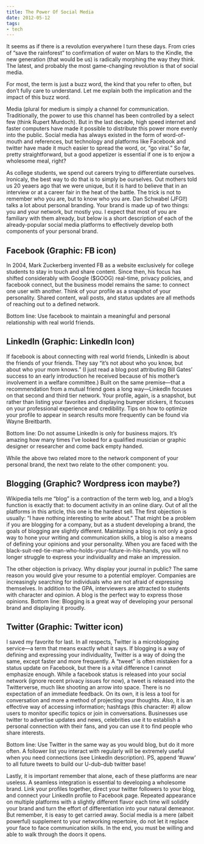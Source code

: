 ```yaml
---
title: The Power Of Social Media
date: 2012-05-12
tags:
- tech
---
```


It seems as if there is a revolution everywhere I turn these days. From cries of “save the rainforest” to confirmation of water on Mars to the Kindle, the new generation (that would be us) is radically morphing the way they think. The latest, and probably the most game-changing revolution is that of social media.

For most, the term is just a buzz word, the kind that you refer to often, but don’t fully care to understand. Let me explain both the implication and the impact of this buzz word.

Media (plural for medium is simply a channel for communication. Traditionally, the power to use this channel has been controlled by a select few (think Rupert Murdoch). But in the last decade, high speed internet and faster computers have made it possible to distribute this power more evenly into the public. Social media has always existed in the form of word-of-mouth and references, but technology and platforms like Facebook and twitter have made it much easier to spread the word, or, “go viral.” So far, pretty straightforward, but a good appetizer is essential if one is to enjow a wholesome meal, right?

As college students, we spend out careers trying to differentiate ourselves. Ironicaly, the best way to do that is to simply be ourselves. Out mothers told us 20 yeaers ago that we were unique, but it is hard to believe that in an interview or at a career fair in the heat of the battle. The trick is not to remember who you are, but to know who you are. Dan Schwabel (JFGI!) talks a lot about personal branding. Your brand is made up of two things: you and your network, but mostly you. I expect that most of you are familiary with them already, but below is a short description of each of the already-popular social media platforms to effectively develop both components of your personal brand.

## Facebook (Graphic: FB icon)

In 2004, Mark Zuckerberg invented FB as a website exclusively for college students to stay in touch and share content. Since then, his focus has shifted considerably with Google ($GOOG) real-time, privacy policies, and facebook connect, but the business model remains the same: to connect one user with another. Think of your profile as a snapshot of your personality. Shared content, wall posts, and status updates are all methods of reaching out to a defined network.

Bottom line: Use facebook to maintain a meaningful and personal relationship with real world friends.

## LinkedIn (Graphic: LinkedIn Icon)

If facebook is about connecting with real world friends, LinkedIn is about the friends of your friends. They say “it’s not about who you know, but about who your mom knows.” (I just read a blog post attributing Bill Gates’ success to an early introduction he received because of his mother’s involvement in a welfare committee.) Built on the same premise—that a recommendation from a mutual friend goes a long way—LinkedIn focuses on that second and third tier network. Your profile, again, is a snapshot, but rather than listing your favorites and displaying bumper stickers, it focuses on your professional experience and credibility. Tips on how to optimize your profile to appear in search results more frequently can be found via Wayne Breitbarth.

Bottom line: Do not assume LinkedIn is only for business majors. It’s amazing how many times I’ve looked for a qualified musician or graphic designer or researcher and come back empty handed.

While the above two related more to the network component of your personal brand, the next two relate to the other component: you.

## Blogging (Graphic? Wordpress icon maybe?)

Wikipedia tells me “blog” is a contraction of the term web log, and a blog’s function is exactly that: to document activity in an online diary. Out of all the platforms in this article, this one is the hardest sell. The first objection is usually: “I have nothing interesting to write about.” That might be a problem if you are blogging for a company, but as a student developing a brand, the goals of blogging are slightly different. Maintaining a blog is not only a good way to hone your writing and communication skills, a blog is also a means of defining your opinions and your personality. When you are faced with the black-suit-red-tie-man-who-holds-your-future-in-his-hands, you will no longer struggle to express your individuality and make an impression.

The other objection is privacy. Why display your journal in public? The same reason you would give your resume to a potential employer. Companies are increasingly searching for individuals who are not afraid of expressing themselves. In addition to the GPA, interviewers are attracted to students with character and opinion. A blog is the perfect way to express those opinions.
Bottom line: Blogging is a great way of developing your personal brand and displaying it proudly.

## Twitter (Graphic: Twitter icon)

I saved my favorite for last. In all respects, Twitter is a microblogging service—a term that means exactly what it says. If blogging is a way of defining and expressing your individuality, Twitter is a way of doing the same, except faster and more frequently. A “tweet” is often mistaken for a status update on Facebook, but there is a vital difference I cannot emphasize enough. While a facebook status is released into your social network (ignore recent privacy issues for now), a tweet is released into the Twitterverse, much like shooting an arrow into space. There is no expectation of an immediate feedback. On its own, it is less a tool for conversation and more a method of projecting your thoughts. Also, it is an effective way of accessing information; hashtags (this character: #) allow users to monitor specific topics or join in conversations. Businesses use twitter to advertise updates and news, celebrities use it to establish a personal connection with their fans, and you can use it to find people who share interests.

Bottom line: Use Twitter in the same way as you would blog, but do it more often. A follower list you interact with regularly will be extremely useful when you need connections (see LinkedIn description). PS, append ‘#uww’ to all future tweets to build our U-dub-dub twitter base!

Lastly, it is important remember that alone, each of these platforms are near useless. A seamless integration is essential to developing a wholesome brand. Link your profiles together, direct your twitter followers to your blog, and connect your LinkedIn profile to Facebook page. Repeated appearance on multiple platforms with a slightly different flavor each time will solidify your brand and turn the effort of differentiation into your natural demeanor. But remember, it is easy to get carried away. Social media is a mere (albeit powerful) supplement to your networking repertoire, do not let it replace your face to face communication skills. In the end, you must be willing and able to walk through the doors it opens.
